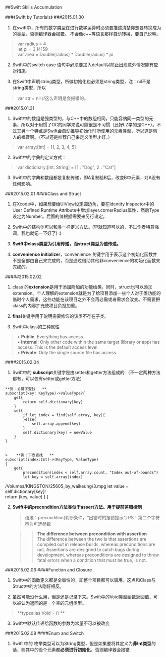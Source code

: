 ##Swift Skills Accumulation

###《Swift by Tutorials》
###2015.01.30
1. 在swift中，所有的数字类型在进行数学运算时必须要描述清楚你想要转换成为的类型，否则编译器会报错。
不会像c++等语言那样自动转换，要自己说明。
>var radius = 4		
let pi = 3.14159	
var area = Double(radius) * Double(radius) * pi

2. Swift中的switch case 语句中必须要加入default以防止出现意外情况能有应对措施。

3. 在Swift中声明string类型，所做初始化也必须是string类型，注：nil不是string类型，所以
> var str = nil //这么声明是会报错的。


###2015.01.31
1. Swift中的数组是强类型的，与C++中的数组相同，只能容纳同一类型的元素，所以对于用惯了OC的同学来说可能很是不习惯（还好LZ学的是C++）。不过其另一个特点是Swift会自动推导初始化时所使用的元素类型，所以这是懒人的福音啊。（不过还是推荐自己来定义类型才好。）
>	var array:[Int] = [1, 2, 3, 4, 5]

2. Swift中的字典的定义方式：
> var dictionary:[Int: String] = [1 : "Dog", 2 : "Cat"]

3. Swift中的字典和数组都是复制传递，即A复制给B后，改变B中元素，对A没有任何影响。


###2015.02.01
####Class and Struct
1. 在Xcode中，如果想要给UIView设定圆边角，要在Identity Inspector中的User Defined Runtime Attribute中增加layer.cornerRadius属性，然后Type设定为Number。后面的值根据需要来另行设定。

2. Swift中的结构体可以和类一样定义方法。(早就知道可以的，不过作者特意强调，我也就记一下好了) :)

3. **Swift中class类型为引用传递，而struct类型为值传递。**

4. **convenience initializer**，convenience  关键字用于表示这个初始化函数并不是全部由自己来完成的，而是通过借助其他非convenience的初始化函数来完成的。

#####2015.02.02
1. class 的**extension**是用于添加附加的功能给类。同时，struct也可以添加 extension。个人理解的extension就是为了给项目添加一些个人对于类功能的临时个人需求，这些功能在该项目之外不会再必需或者需求会改变。不需要把class的内容扩充使项目负担加重。

2. **final**关键字用于说明需要修饰的该类不存在子类。

3. Swift中class的三种属性
>• **Public**: Everything has access.		• **Internal**: Only other code within the same target (library or app) has access. This is the default access level.		• **Private**: Only the single source file has access.
####2015.02.04
1. Swift中的 **subscript**关键字是由setter和getter方法组成的.（不一定两种方法都有，可以仅有setter或getter方法）>		
	**例：关键字查找	**		subscript(key: KeyType)->ValueType?{		
        get{		
            return self.dictionary[key]		
        }		
        set{		
            if let index = find(self.array, key){		
            }else{		
                self.array.append(key)		
            }        
            self.dictionary[key] = newValue
        }
    }
    
    			
	>    **例：下表查找	**	
    subscript(index:Int)->(KeyType, ValueType)	
    {	
        get{	
            precondition(index < self.array.count, "Index out-of-bounds")	
            let key = self.array[index]		
  /Volumes/KINGSTON/25605_by_waikeung/3.mpg          let value = self.dictionary[key]!	
            return (key, value)	
        }
    }
    2. 	**Swift中的precondition方法类似于assert方法。用于提前差错控制**
	>语法：precondition(判断条件，“出错时的报错提示”)		PS：第二个字符串为可选参数
	
	>> **The difference between precondition with assertion**	
	>>The difference between the two is that assertions are compiled out in release builds, whereas preconditions are not. Assertions are designed to catch bugs during development, whereas preconditions are designed to throw fatal errors when a condition that must be true, is not.
	

###2015.02.06
####Function and Closure
1. Swift中的函数定义都是全局性的，即整个项目都可以调用。这点和Class与Struct中的方法刚好相反。

2. 虽然可能没什么用，但是还是记录下来。Swift中的Void类型函数返回值，可以被认为返回的是一个空的元组类型。
>**typealias   Void = ()		**

3. Swift中默认传递给函数的参数为常量不可以被改变

###2015.02.08
####Enum and Switch
1. Swift 中的 枚举类型可以为String类型，但是如果要将其定义为**非Int类型**的话，则其中的没个元素都**必须进行初始化**，否则编译器会报错 